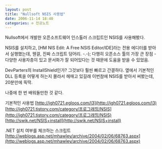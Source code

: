 ```yaml
---
layout: post
title: "Nullsoft NSIS 사용법"
date: 2006-11-14 18:40
categories: ⊙ 전공노트
---
```


Nullsoft에서 개발한 오픈소프트웨어 인스톨러 스크립트인 NSIS를 사용해봤다.

NSIS를 설치하고, [HM NIS Edit: A Free NSIS Editor/IDE]라는 전용 에디터를 받아서 실행했는데, 웬걸, 진짜 스크립트 덩어리. -.-); 다행히 오픈소스 툴의 가장 큰 장점 - 다양한 사용자층이 있고 문서화가 잘 되어있다는 것 때문에 도움을 받을 수 있었음.

DevParters의 InstallShield인가? 그것보다 훨씬 빠르고 간결하다.
옆에서 기본적인 DLL 등록을 어떻게 하는지 몰라서 헤매고 있길래 이번참에 NSIS를 받아서 써봤는데, 20분만에 뚝딱.

나중에 한 번 배워둘만한 것 같다.

기본적인 사용법
[http://jgh0721.egloos.com/l3](http://jgh0721.egloos.com/l3)
[http://jgh0721.tistory.com/category/프로그래밍/NSIS](http://jgh0721.tistory.com/category/프로그래밍/NSIS)
[http://swik.net/NSIS+install](http://swik.net/NSIS+install)

.NET 설치 여부를 체크하는 스크립트
[http://weblogs.asp.net/mhawley/archive/2004/02/06/68763.aspx](http://weblogs.asp.net/mhawley/archive/2004/02/06/68763.aspx) 
       
